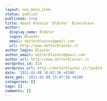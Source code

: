 ```yaml
---
layout: nav_menu_item
status: publish
published: true
title: About Alessio 'Bl@ster' Biancalana
author:
  display_name: Bl@ster
  login: Blaster
  email: dottorblaster@gmail.com
  url: http://www.dottorblaster.it
author_login: Blaster
author_email: dottorblaster@gmail.com
author_url: http://www.dottorblaster.it
wordpress_id: 814
wordpress_url: http://dottorblaster.it/?p=814
date: '2011-01-08 16:07:36 +0100'
date_gmt: '2011-01-08 15:07:36 +0100'
categories: []
tags: []
comments: []
---
```


